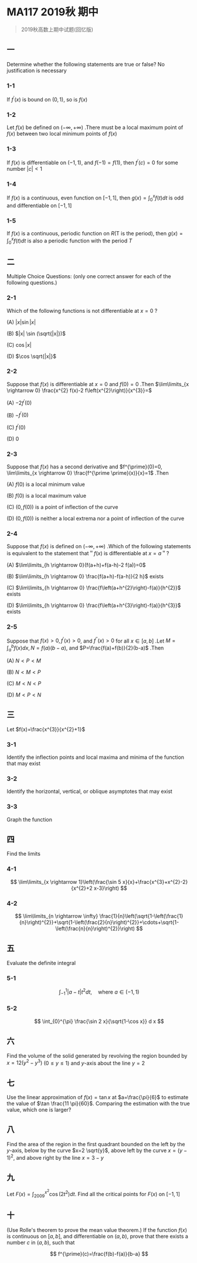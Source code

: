 # MA117 2019秋 期中

> 2019秋高数上期中试题(回忆版)

## 一

Determine whether the following statements are true or false? No justification is necessary

### 1-1

If $f^{\prime}(x)$ is bound on $(0,1)$, so is $f(x)$

### 1-2

Let $f(x)$ be defined on $(-\infty,+\infty)$ .There must be a local maximum point of $f(x)$ between two local minimum points of $f(x)$

### 1-3

If $f(x)$ is differentiable on $(-1,1)$, and $f(-1)=f(1)$, then $f^{\prime}(c)=0$ for some number $|c|<1$

### 1-4

If $f(x)$ is a continuous, even function on $[-1,1]$, then $g(x)=\int_{0}^{x} f(t) dt$ is odd and differentiable on $[-1,1]$

### 1-5

If $f(x)$ is a continuous, periodic function on $R$(T is the period), then $g(x)=\int_{0}^{x} f(t) d t$ is also a periodic function with the period $T$

## 二

Multiple Choice Questions: (only one correct answer for each of the following questions.)

### 2-1

Which of the following functions is not differentiable at $x=0$ ?

(A) $|x| \sin |x|$

(B) $|x| \sin (\sqrt{|x|})$

(C) $\cos |x|$

(D) $\cos \sqrt{|x|}$

### 2-2

Suppose that $f(x)$ is differentiable at $x=0$ and $f(0)=0$ .Then $\lim\limits_{x \rightarrow 0} \frac{x^{2} f(x)-2 f\left(x^{2}\right)}{x^{3}}=$

(A) $-2 f^{\prime}(0)$

(B) $-f^{\prime}(0)$

(C) $f^{\prime}(0)$

(D) 0

### 2-3

Suppose that $f(x)$ has a second derivative and $f^{\prime}(0)=0, \lim\limits_{x \rightarrow 0} \frac{f^{\prime \prime}(x)}{x}=1$ .Then

(A) $f(0)$ is a local minimum value

(B) $f(0)$ is a local maximum value

(C) $(0, f(0))$ is a point of inflection of the curve

(D) $(0, f(0))$ is neither a local extrema nor a point of inflection of the curve

### 2-4

Suppose that $f(x)$ is defined on $(-\infty,+\infty)$ .Which of the following statements is equivalent to the statement that＂$f(x)$ is differentiable at $x=a$＂?

(A) $\lim\limits_{h \rightarrow 0}(f(a+h)+f(a-h)-2 f(a))=0$

(B) $\lim\limits_{h \rightarrow 0} \frac{f(a+h)-f(a-h)}{2 h}$ exists

(C) $\lim\limits_{h \rightarrow 0} \frac{f\left(a+h^{2}\right)-f(a)}{h^{2}}$ exists

(D) $\lim\limits_{h \rightarrow 0} \frac{f\left(a+h^{3}\right)-f(a)}{h^{3}}$ exists

### 2-5

Suppose that $f(x)>0, f^{\prime}(x)>0$, and $f^{\prime \prime}(x)>0$ for all $x \in[a, b]$ .Let $M=\int_{a}^{b} f(x) d x, N=f(a)(b-a)$,  and $P=\frac{f(a)+f(b)}{2}(b-a)$ .Then

(A) $N<P<M$

(B) $N<M<P$

(C) $M<N<P$

(D) $M<P<N$

## 三

Let $f(x)=\frac{x^{3}}{x^{2}+1}$

### 3-1

Identify the inflection points and local maxima and minima of the function that may exist

### 3-2

Identify the horizontal, vertical, or oblique asymptotes that may exist

### 3-3

Graph the function

## 四

Find the limits

### 4-1

$$
\lim\limits_{x \rightarrow 1}\left(\frac{\sin 5 x}{x}+\frac{x^{3}+x^{2}-2}{x^{2}+2 x-3}\right)
$$

### 4-2

$$
\lim\limits_{n \rightarrow \infty} \frac{1}{n}\left(\sqrt{1-\left(\frac{1}{n}\right)^{2}}+\sqrt{1-\left(\frac{2}{n}\right)^{2}}+\cdots+\sqrt{1-\left(\frac{n}{n}\right)^{2}}\right)
$$

## 五

Evaluate the definite integral

### 5-1

$$
\int_{-1}^{1}|a-t| t^{2} d t, \quad \text{where } a \in(-1,1)
$$

### 5-2

$$
\int_{0}^{\pi} \frac{\sin 2 x}{\sqrt{1-\cos x}} d x
$$

## 六

Find the volume of the solid generated by revolving the region bounded by $x=12\left(y^{2}-y^{3}\right)$ $(0 \leqslant y \leqslant 1)$ and $y$-axis about the line $y=2$

## 七

Use the linear approximation of $f(x)=\tan x$ at $a=\frac{\pi}{6}$ to estimate the value of $\tan \frac{11 \pi}{60}$. Comparing the estimation with the true value, which one is larger?

## 八

Find the area of the region in the first quadrant bounded on the left by the $y$-axis, below by the curve $x=2 \sqrt{y}$, above left by the curve $x=(y-1)^{2}$, and above right by the line $x=3-y$

## 九

Let $F(x)=\int_{2009}^{x^{2}} \cos \left(2 t^{2}\right) d t$. Find all the critical points for $F(x)$ on $[-1,1]$

## 十

(Use Rolle's theorem to prove the mean value theorem.) If the function $f(x)$ is continuous on $[a, b]$, and differentiable on $(a, b)$, prove that there exists a number $c$ in $(a, b)$, such that

$$
f^{\prime}(c)=\frac{f(b)-f(a)}{b-a}
$$
